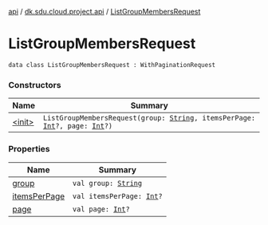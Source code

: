 [api](../../index.md) / [dk.sdu.cloud.project.api](../index.md) / [ListGroupMembersRequest](./index.md)

# ListGroupMembersRequest

`data class ListGroupMembersRequest : WithPaginationRequest`

### Constructors

| Name | Summary |
|---|---|
| [&lt;init&gt;](-init-.md) | `ListGroupMembersRequest(group: `[`String`](https://kotlinlang.org/api/latest/jvm/stdlib/kotlin/-string/index.html)`, itemsPerPage: `[`Int`](https://kotlinlang.org/api/latest/jvm/stdlib/kotlin/-int/index.html)`?, page: `[`Int`](https://kotlinlang.org/api/latest/jvm/stdlib/kotlin/-int/index.html)`?)` |

### Properties

| Name | Summary |
|---|---|
| [group](group.md) | `val group: `[`String`](https://kotlinlang.org/api/latest/jvm/stdlib/kotlin/-string/index.html) |
| [itemsPerPage](items-per-page.md) | `val itemsPerPage: `[`Int`](https://kotlinlang.org/api/latest/jvm/stdlib/kotlin/-int/index.html)`?` |
| [page](page.md) | `val page: `[`Int`](https://kotlinlang.org/api/latest/jvm/stdlib/kotlin/-int/index.html)`?` |
